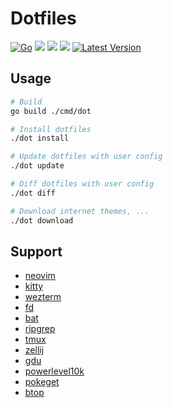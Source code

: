 # Dotfiles

[![Go](https://github.com/haunt98/dotfiles/workflows/Go/badge.svg?branch=main)](https://github.com/haunt98/dotfiles/actions)
<a href="https://dotfyle.com/haunt98/dotfiles-data-nvim"><img src="https://dotfyle.com/haunt98/dotfiles-data-nvim/badges/plugins?style=flat" /></a>
<a href="https://dotfyle.com/haunt98/dotfiles-data-nvim"><img src="https://dotfyle.com/haunt98/dotfiles-data-nvim/badges/leaderkey?style=flat" /></a>
<a href="https://dotfyle.com/haunt98/dotfiles-data-nvim"><img src="https://dotfyle.com/haunt98/dotfiles-data-nvim/badges/plugin-manager?style=flat" /></a>
[![Latest Version](https://img.shields.io/github/v/tag/haunt98/dotfiles)](https://github.com/haunt98/dotfiles/tags)

## Usage

```sh
# Build
go build ./cmd/dot

# Install dotfiles
./dot install

# Update dotfiles with user config
./dot update

# Diff dotfiles with user config
./dot diff

# Download internet themes, ...
./dot download
```

## Support

- [neovim](https://github.com/neovim/neovim)
- [kitty](https://github.com/kovidgoyal/kitty)
- [wezterm](https://github.com/wez/wezterm)
- [fd](https://github.com/sharkdp/fd)
- [bat](https://github.com/sharkdp/bat)
- [ripgrep](https://github.com/BurntSushi/ripgrep)
- [tmux](https://github.com/tmux/tmux)
- [zellij](https://github.com/zellij-org/zellij)
- [gdu](https://github.com/dundee/gdu)
- [powerlevel10k](https://github.com/romkatv/powerlevel10k)
- [pokeget](https://github.com/talwat/pokeget-rs)
- [btop](https://github.com/aristocratos/btop)
